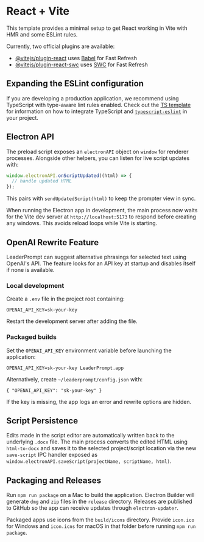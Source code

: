 # React + Vite

This template provides a minimal setup to get React working in Vite with HMR and some ESLint rules.

Currently, two official plugins are available:

- [@vitejs/plugin-react](https://github.com/vitejs/vite-plugin-react/blob/main/packages/plugin-react) uses [Babel](https://babeljs.io/) for Fast Refresh
- [@vitejs/plugin-react-swc](https://github.com/vitejs/vite-plugin-react/blob/main/packages/plugin-react-swc) uses [SWC](https://swc.rs/) for Fast Refresh

## Expanding the ESLint configuration

If you are developing a production application, we recommend using TypeScript with type-aware lint rules enabled. Check out the [TS template](https://github.com/vitejs/vite/tree/main/packages/create-vite/template-react-ts) for information on how to integrate TypeScript and [`typescript-eslint`](https://typescript-eslint.io) in your project.

## Electron API

The preload script exposes an `electronAPI` object on `window` for renderer processes. Alongside other helpers, you can listen for live script updates with:

```javascript
window.electronAPI.onScriptUpdated((html) => {
  // handle updated HTML
});
```

This pairs with `sendUpdatedScript(html)` to keep the prompter view in sync.

When running the Electron app in development, the main process now waits for the
Vite dev server at `http://localhost:5173` to respond before creating any
windows. This avoids reload loops while Vite is starting.

## OpenAI Rewrite Feature

LeaderPrompt can suggest alternative phrasings for selected text using OpenAI's
API. The feature looks for an API key at startup and disables itself if none is
available.

### Local development

Create a `.env` file in the project root containing:

```
OPENAI_API_KEY=sk-your-key
```

Restart the development server after adding the file.

### Packaged builds

Set the `OPENAI_API_KEY` environment variable before launching the application:

```
OPENAI_API_KEY=sk-your-key LeaderPrompt.app
```

Alternatively, create `~/leaderprompt/config.json` with:

```
{ "OPENAI_API_KEY": "sk-your-key" }
```

If the key is missing, the app logs an error and rewrite options are hidden.

## Script Persistence

Edits made in the script editor are automatically written back to the underlying
`.docx` file. The main process converts the edited HTML using
`html-to-docx` and saves it to the selected project/script location via the new
`save-script` IPC handler exposed as
`window.electronAPI.saveScript(projectName, scriptName, html)`.

## Packaging and Releases

Run `npm run package` on a Mac to build the application. Electron Builder will
generate `dmg` and `zip` files in the `release` directory. Releases are
published to GitHub so the app can receive updates through `electron-updater`.

Packaged apps use icons from the `build/icons` directory. Provide
`icon.ico` for Windows and `icon.icns` for macOS in that folder before
running `npm run package`.
